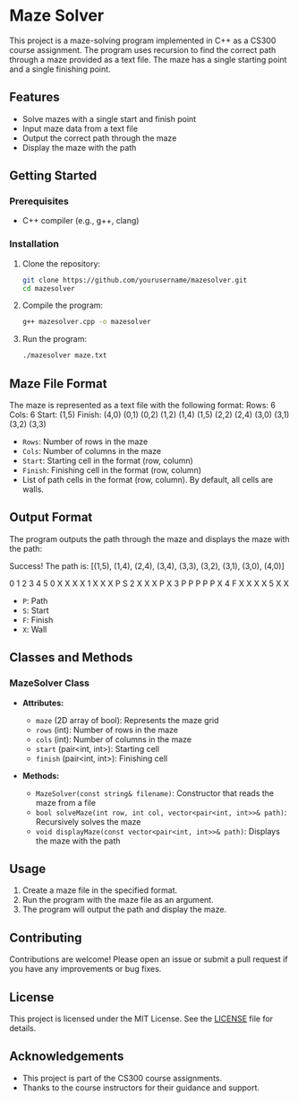 # Maze Solver

This project is a maze-solving program implemented in C++ as a CS300 course assignment. The program uses recursion to find the correct path through a maze provided as a text file. The maze has a single starting point and a single finishing point.

## Features

- Solve mazes with a single start and finish point
- Input maze data from a text file
- Output the correct path through the maze
- Display the maze with the path

## Getting Started

### Prerequisites

- C++ compiler (e.g., g++, clang)

### Installation

1. Clone the repository:

    ```bash
    git clone https://github.com/yourusername/mazesolver.git
    cd mazesolver
    ```

2. Compile the program:

    ```bash
    g++ mazesolver.cpp -o mazesolver
    ```

3. Run the program:

    ```bash
    ./mazesolver maze.txt
    ```

## Maze File Format

The maze is represented as a text file with the following format:
Rows: 6
Cols: 6
Start: (1,5)
Finish: (4,0)
(0,1)
(0,2)
(1,2)
(1,4)
(1,5)
(2,2)
(2,4)
(3,0)
(3,1)
(3,2)
(3,3)


- `Rows`: Number of rows in the maze
- `Cols`: Number of columns in the maze
- `Start`: Starting cell in the format (row, column)
- `Finish`: Finishing cell in the format (row, column)
- List of path cells in the format (row, column). By default, all cells are walls.

## Output Format

The program outputs the path through the maze and displays the maze with the path:

Success! The path is: [(1,5), (1,4), (2,4), (3,4), (3,3), (3,2), (3,1), (3,0), (4,0)]

0 1 2 3 4 5
0 X X X X
1 X X X P S
2 X X X P X
3 P P P P P X
4 F X X X X
5 X X


- `P`: Path
- `S`: Start
- `F`: Finish
- `X`: Wall

## Classes and Methods

### MazeSolver Class

- **Attributes:**
  - `maze` (2D array of bool): Represents the maze grid
  - `rows` (int): Number of rows in the maze
  - `cols` (int): Number of columns in the maze
  - `start` (pair<int, int>): Starting cell
  - `finish` (pair<int, int>): Finishing cell

- **Methods:**
  - `MazeSolver(const string& filename)`: Constructor that reads the maze from a file
  - `bool solveMaze(int row, int col, vector<pair<int, int>>& path)`: Recursively solves the maze
  - `void displayMaze(const vector<pair<int, int>>& path)`: Displays the maze with the path

## Usage

1. Create a maze file in the specified format.
2. Run the program with the maze file as an argument.
3. The program will output the path and display the maze.

## Contributing

Contributions are welcome! Please open an issue or submit a pull request if you have any improvements or bug fixes.

## License

This project is licensed under the MIT License. See the [LICENSE](LICENSE) file for details.

## Acknowledgements

- This project is part of the CS300 course assignments.
- Thanks to the course instructors for their guidance and support.
